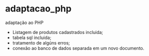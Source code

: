 # adaptacao_php
adaptação ao PHP
- Listagem de produtos cadastrados incluida; 
- tabela sql incluida;
- tratamento de algúns erros;
- conexão ao banco de dados separada em um novo documento.
